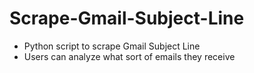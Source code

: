 # Scrape-Gmail-Subject-Line

- Python script to scrape Gmail Subject Line
- Users can analyze what sort of emails they receive
